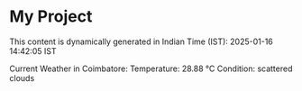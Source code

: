# My Project

This content is dynamically generated in Indian Time (IST): 2025-01-16 14:42:05 IST


Current Weather in Coimbatore:
Temperature: 28.88 °C
Condition: scattered clouds
